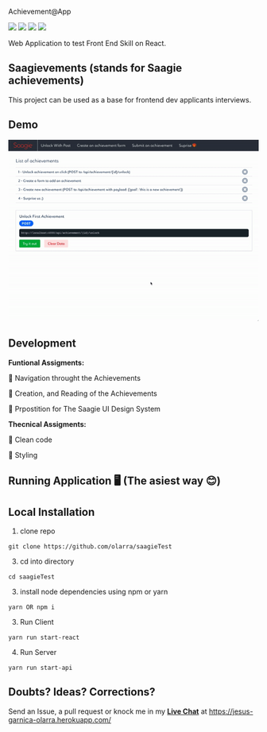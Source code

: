 Achievement@App

![](https://img.shields.io/badge/React-16.8.0-blue) ![](https://img.shields.io/badge/Express-4.16.4-blue) ![](https://img.shields.io/badge/saagieUi-0.42.3-red) ![](https://img.shields.io/badge/reactRouter-green)

Web Application to test Front End Skill on React.

## Saagievements (stands for Saagie achievements)

This project can be used as a base for frontend dev applicants interviews.

## Demo

<img src="public/images/demo.gif" alt="test-tech" width="900"/>

## Development

**Funtional Assigments:**

:small_blue_diamond: Navigation throught the Achievements

:small_blue_diamond: Creation, and Reading of the Achievements

:small_blue_diamond:  Prpostition for The Saagie UI Design System

**Thecnical Assigments:**

:small_orange_diamond: Clean code

:small_orange_diamond: Styling

## Running Application 🖥️ (The asiest way 😊)

## Local Installation

1. clone repo

```
git clone https://github.com/olarra/saagieTest
```

3. cd into directory

```
cd saagieTest
```

3. install node dependencies using npm or yarn

```
yarn OR npm i
```

3. Run Client

```
yarn run start-react
```

4. Run Server

```
yarn run start-api
```

## Doubts? Ideas? Corrections?

Send an Issue, a pull request or knock me in my **<u>Live Chat</u>** at  https://jesus-garnica-olarra.herokuapp.com/
